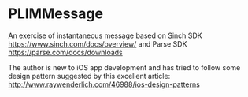 # PLIMMessage
An exercise of instantaneous message based on Sinch SDK https://www.sinch.com/docs/overview/ 
and Parse SDK https://parse.com/docs/downloads 

The author is new to iOS app development and has tried to follow some design pattern suggested 
by this excellent article: http://www.raywenderlich.com/46988/ios-design-patterns

